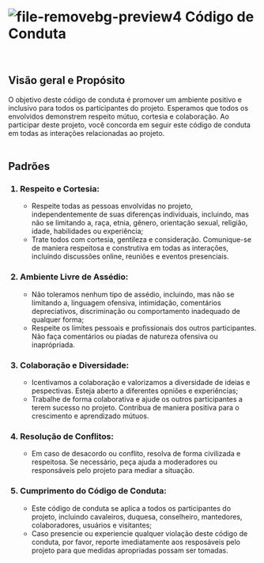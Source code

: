 # ![file-removebg-preview4](https://github.com/DS-AmareloGirassol/AmareloGirassol-Docs/assets/143897458/9d28b8c2-f8fd-4f3d-b877-31e72a11a494) Código de Conduta

<br />
<h2>Visão geral e Propósito</h2>
O objetivo deste código de conduta é promover um ambiente positivo e inclusivo para todos os participantes do projeto. Esperamos que todos os envolvidos demonstrem respeito mútuo, cortesia e colaboração. Ao participar deste projeto, você concorda em seguir este código de conduta em todas as interações relacionadas ao projeto.

<br />
<br />
<h2>Padrões</h2>
<ol>
        <h3> <li>Respeito e Cortesia:</li> </h3>
<ul> 
        <li>Respeite todas as pessoas envolvidas no projeto, independentemente de suas diferenças individuais, incluindo, mas não se limitando a, raça, etnia, gênero, orientação sexual, religião, idade, habilidades ou experiência;</li>
        <li>Trate todos com cortesia, gentileza e consideração. Comunique-se de maniera respeitosa e construtiva em todas as interações, incluindo discussões online, reuniões e eventos presenciais.</li>
</ul>
        <h3> <li>Ambiente Livre de Assédio:</li> </h3>
<ul>
        <li> Não toleramos nenhum tipo de assédio, incluindo, mas não se limitando a, linguagem ofensiva, intimidação, comentários depreciativos, discriminação ou comportamento inadequado de qualquer forma;</li> 
        <li> Respeite os limites pessoais e profissionais dos outros participantes. Não faça comentários ou piadas de natureza ofensiva ou inaprópriada.</li>
</ul>
        <h3> <li> Colaboração e Diversidade:</li> </h3>
<ul>
        <li> Icentivamos a colaboração e valorizamos a diversidade de ideias e pespectivas. Esteja aberto a diferentes opniões e experiências; </li>
        <li> Trabalhe de forma colaborativa e ajude os outros participantes a terem sucesso no projeto. Contribua de maniera positiva para o crescimento e aprendizado mútuos. </li>
</ul>
        <h3> <li> Resolução de Conflitos:</li> </h3>
<ul>
        <li> Em caso de desacordo ou conflito, resolva de forma civilizada e respeitosa. Se necessário, peça ajuda a moderadores ou responsáveis pelo projeto para mediar a situação.</li>
</ul>
        <h3> <li> Cumprimento do Código de Conduta:</li> </h3>
<ul>
        <li> Este código de conduta se aplica a todos os participantes do projeto, incluindo cavaleiros, duquesa, conselheiro, mantedores, colaboradores, usuários e visitantes; </li>
        <li> Caso presencie ou experiencie qualquer violação deste código de conduta, por favor, reporte imediatamente aos resposáveis pelo projeto para que medidas apropriadas possam ser tomadas. </li>
</ul>
</ol>
